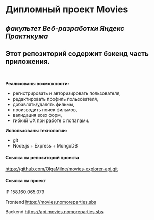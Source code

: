 # Дипломный проект Movies
*факультет Веб-разработки Яндекс Практикума* 
------
Этот репозиторий содержит бэкенд часть приложения.
------
&nbsp;

**Реализованы возможности:**

* регистрировать и авторизировать пользователя,
* редактировать профиль пользователя,
* добавлять/удалять фильмы,
* производить поиск фильмов,
* валидация всех форм,
* гибкий UX при работе с попапами.

**Использованы технологии:**

* git
* Node.js + Express + MongoDB

#### Ссылка на репозиторий проекта
https://github.com/OlgaMilne/movies-explorer-api.git

#### Ссылка на проект

IP  158.160.065.079

Frontend https://movies.nomoreparties.sbs

Backend https://api.movies.nomoreparties.sbs
